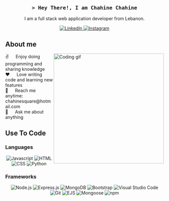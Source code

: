 <!-- Intro section -->
<h3 align="center">
    <samp>&gt; Hey There!, I am <b>Chahine Chahine</b></samp>
</h3>

<!-- About me section -->
<p align="center">
    I am a full stack web application developer from Lebanon.
</p>

<!-- Social media badges -->
<p align="center">
    <a href="https://www.linkedin.com/in/chahine-chahine-5ba191276">
        <img src="https://img.shields.io/badge/LinkedIn-0077B5?style=for-the-badge&logo=linkedin&logoColor=white" alt="LinkedIn" />
    </a>
    <a href="https://instagram.com/chahinechahine1?igshid=NTc4MTIwNjQ2YQ==">
        <img src="https://img.shields.io/badge/Instagram-fe4164?style=for-the-badge&logo=instagram&logoColor=white" alt="Instagram" />
    </a>
</p>

<!-- About me details -->
## About me

<p>
    <img align="right" width="350" src="https://media.tenor.com/flflC6GFzO8AAAAM/sultan-alrefaei-programmer.gif" alt="Coding gif" />
    ✌️ &emsp; Enjoy doing programming and sharing knowledge<br />
    ❤️ &emsp; Love writing code and learning new features<br />
    📧 &emsp; Reach me anytime: chahinesquare@hotmail.com<br />
    💬 &emsp; Ask me about anything
</p>

<!-- Use To Code section -->
## Use To Code

### Languages
<p align="center">
    <img src="https://img.shields.io/badge/Javascript-F0DB4F?style=for-the-badge&labelColor=black&logo=javascript&logoColor=F0DB4F" alt="Javascript" />
    <img src="https://img.shields.io/badge/HTML5-E34F26?style=for-the-badge&logo=html5&logoColor=white" alt="HTML" />
    <img src="https://img.shields.io/badge/CSS3-1572B6?style=for-the-badge&logo=css3&logoColor=white" alt="CSS" />
    <img src="https://img.shields.io/badge/Python-3776AB?style=for-the-badge&logo=python&logoColor=white" alt="Python" />
</p>

### Frameworks
<p align="center">
    <img src="https://img.shields.io/badge/Node.js-339933?style=for-the-badge&logo=node.js&logoColor=white" alt="Node.js" />
    <img src="https://img.shields.io/badge/Express.js-000000?style=for-the-badge&logo=express&logoColor=white" alt="Express.js" />
    <img src="https://img.shields.io/badge/MongoDB-47A248?style=for-the-badge&logo=mongodb&logoColor=white" alt="MongoDB" />
    <img src="https://img.shields.io/badge/Bootstrap-563D7C?style=for-the-badge&logo=bootstrap&logoColor=white" alt="Bootstrap" />
    <img src="https://img.shields.io/badge/Visual%20Studio%20Code-007ACC?style=for-the-badge&logo=visual-studio-code&logoColor=white" alt="Visual Studio Code" />
    <img src="https://img.shields.io/badge/Git-F05032?style=for-the-badge&logo=git&logoColor=white" alt="Git" />
    <img src="https://img.shields.io/badge/EJS-3776AB?style=for-the-badge&logo=ejs&logoColor=white" alt="EJS" />
    <img src="https://img.shields.io/badge/Mongoose-880000?style=for-the-badge&logo=mongoose&logoColor=white" alt="Mongoose" />
    <img src="https://img.shields.io/badge/npm-CB3837?style=for-the-badge&logo=npm&logoColor=white" alt="npm" />
</p>
